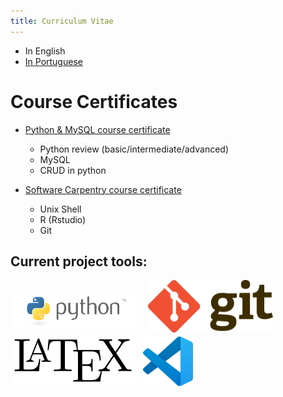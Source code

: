 ```yaml
---
title: Curriculum Vitae
---
```


+ In English
+ [In Portuguese](/CVs/CV_resume_allyne_PORT.pdf)

# Course Certificates

+ [Python & MySQL course certificate](https://www.udemy.com/certificate/UC-6ec3da69-c577-4206-b889-48d7ce5741d8/)
  + Python review (basic/intermediate/advanced)
  + MySQL
  + CRUD in python

+ [Software Carpentry course certificate](/CVs/AllynedosSantos.pdf)
  + Unix Shell
  + R (Rstudio)
  + Git


## Current project tools:

<img src="img/python-logo-master-v3-TM.png" alt="" width="200" class="inline"/> &nbsp; &nbsp; <img src="img/Git-Logo-2Color.png" alt="" width="200" class="inline"/> &nbsp; <img src="img/LaTeX_logo.svg.png" alt="" width="200" class="inline"/> &nbsp; <img src="img/vscode.png" alt="" width="80" class="inline"/>
